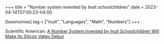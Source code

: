 +++
title = "Number system invented by Inuit schoolchildren"
date = 2023-04-14T07:00:23-04:00

[taxonomies]
tag = ["Inuit", "Languages", "Math", "Numbers"]
+++

Scientific American: [A Number System Invented by Inuit Schoolchildren Will Make Its Silicon Valley Debut](https://www.scientificamerican.com/article/a-number-system-invented-by-inuit-schoolchildren-will-make-its-silicon-valley-debut/)

<!-- more -->
